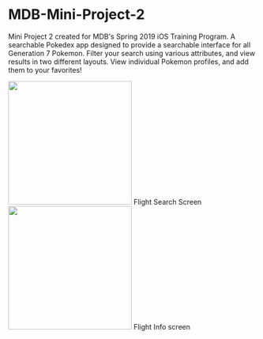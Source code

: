 # MDB-Mini-Project-2
Mini Project 2 created for MDB's Spring 2019 iOS Training Program. A searchable Pokedex app designed to provide a searchable interface for all Generation 7 Pokemon. Filter your search using various attributes, and view results in two different layouts. View individual Pokemon profiles, and add them to your favorites!


<span>
<img src="https://i.imgur.com/5GUkk4m.png" width="250">
Flight Search Screen
<img src="https://i.imgur.com/atAX5nb.jpg" width="250">
Flight Info screen
</span>
